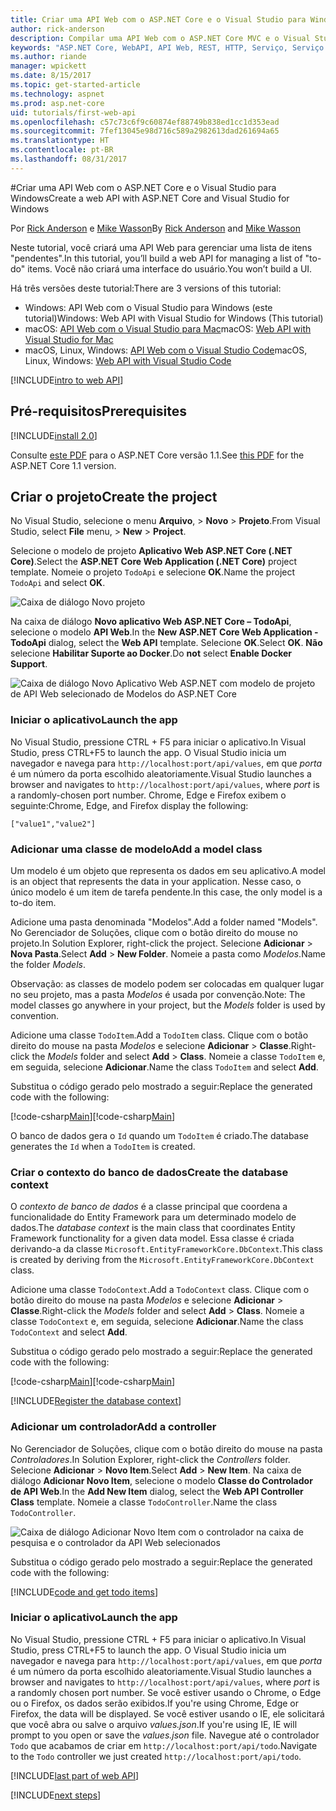 ```yaml
---
title: Criar uma API Web com o ASP.NET Core e o Visual Studio para Windows
author: rick-anderson
description: Compilar uma API Web com o ASP.NET Core MVC e o Visual Studio para Windows
keywords: "ASP.NET Core, WebAPI, API Web, REST, HTTP, Serviço, Serviço HTTP"
ms.author: riande
manager: wpickett
ms.date: 8/15/2017
ms.topic: get-started-article
ms.technology: aspnet
ms.prod: asp.net-core
uid: tutorials/first-web-api
ms.openlocfilehash: c57c73c6f9c60874ef88749b838ed1cc1d353ead
ms.sourcegitcommit: 7fef13045e98d716c589a2982613dad261694a65
ms.translationtype: HT
ms.contentlocale: pt-BR
ms.lasthandoff: 08/31/2017
---
```

#<a name="create-a-web-api-with-aspnet-core-and-visual-studio-for-windows"></a><span data-ttu-id="3de6e-104">Criar uma API Web com o ASP.NET Core e o Visual Studio para Windows</span><span class="sxs-lookup"><span data-stu-id="3de6e-104">Create a web API with ASP.NET Core and Visual Studio for Windows</span></span>

<span data-ttu-id="3de6e-105">Por [Rick Anderson](https://twitter.com/RickAndMSFT) e [Mike Wasson](https://github.com/mikewasson)</span><span class="sxs-lookup"><span data-stu-id="3de6e-105">By [Rick Anderson](https://twitter.com/RickAndMSFT) and [Mike Wasson](https://github.com/mikewasson)</span></span>

<span data-ttu-id="3de6e-106">Neste tutorial, você criará uma API Web para gerenciar uma lista de itens "pendentes".</span><span class="sxs-lookup"><span data-stu-id="3de6e-106">In this tutorial, you’ll build a web API for managing a list of "to-do" items.</span></span> <span data-ttu-id="3de6e-107">Você não criará uma interface do usuário.</span><span class="sxs-lookup"><span data-stu-id="3de6e-107">You won’t build a UI.</span></span>

<span data-ttu-id="3de6e-108">Há três versões deste tutorial:</span><span class="sxs-lookup"><span data-stu-id="3de6e-108">There are 3 versions of this tutorial:</span></span>

* <span data-ttu-id="3de6e-109">Windows: API Web com o Visual Studio para Windows (este tutorial)</span><span class="sxs-lookup"><span data-stu-id="3de6e-109">Windows: Web API with Visual Studio for Windows (This tutorial)</span></span>
* <span data-ttu-id="3de6e-110">macOS: [API Web com o Visual Studio para Mac](xref:tutorials/first-web-api-mac)</span><span class="sxs-lookup"><span data-stu-id="3de6e-110">macOS: [Web API with Visual Studio for Mac](xref:tutorials/first-web-api-mac)</span></span>
* <span data-ttu-id="3de6e-111">macOS, Linux, Windows: [API Web com o Visual Studio Code](xref:tutorials/web-api-vsc)</span><span class="sxs-lookup"><span data-stu-id="3de6e-111">macOS, Linux, Windows: [Web API with Visual Studio Code](xref:tutorials/web-api-vsc)</span></span>

<!-- WARNING: The code AND images in this doc are used by uid: tutorials/web-api-vsc, tutorials/first-web-api-mac and tutorials/first-web-api. If you change any code/images in this tutorial, update uid: tutorials/web-api-vsc -->

[!INCLUDE[intro to web API](../includes/webApi/intro.md)]

## <a name="prerequisites"></a><span data-ttu-id="3de6e-112">Pré-requisitos</span><span class="sxs-lookup"><span data-stu-id="3de6e-112">Prerequisites</span></span>

[!INCLUDE[install 2.0](../includes/install2.0.md)]

<span data-ttu-id="3de6e-113">Consulte [este PDF](https://github.com/aspnet/Docs/tree/master/aspnetcore/tutorials/first-web-api/_static/_webAPI.pdf) para o ASP.NET Core versão 1.1.</span><span class="sxs-lookup"><span data-stu-id="3de6e-113">See [this PDF](https://github.com/aspnet/Docs/tree/master/aspnetcore/tutorials/first-web-api/_static/_webAPI.pdf) for the ASP.NET Core 1.1 version.</span></span>

## <a name="create-the-project"></a><span data-ttu-id="3de6e-114">Criar o projeto</span><span class="sxs-lookup"><span data-stu-id="3de6e-114">Create the project</span></span>

<span data-ttu-id="3de6e-115">No Visual Studio, selecione o menu **Arquivo**, > **Novo** > **Projeto**.</span><span class="sxs-lookup"><span data-stu-id="3de6e-115">From Visual Studio, select **File** menu, > **New** > **Project**.</span></span>

<span data-ttu-id="3de6e-116">Selecione o modelo de projeto **Aplicativo Web ASP.NET Core (.NET Core)**.</span><span class="sxs-lookup"><span data-stu-id="3de6e-116">Select the **ASP.NET Core Web Application (.NET Core)** project template.</span></span> <span data-ttu-id="3de6e-117">Nomeie o projeto `TodoApi` e selecione **OK**.</span><span class="sxs-lookup"><span data-stu-id="3de6e-117">Name the project `TodoApi` and select **OK**.</span></span>

![Caixa de diálogo Novo projeto](first-web-api/_static/new-project.png)

<span data-ttu-id="3de6e-119">Na caixa de diálogo **Novo aplicativo Web ASP.NET Core – TodoApi**, selecione o modelo **API Web**.</span><span class="sxs-lookup"><span data-stu-id="3de6e-119">In the **New ASP.NET Core Web Application - TodoApi** dialog, select the **Web API** template.</span></span> <span data-ttu-id="3de6e-120">Selecione **OK**.</span><span class="sxs-lookup"><span data-stu-id="3de6e-120">Select **OK**.</span></span> <span data-ttu-id="3de6e-121">**Não** selecione **Habilitar Suporte ao Docker**.</span><span class="sxs-lookup"><span data-stu-id="3de6e-121">Do **not** select **Enable Docker Support**.</span></span>

![Caixa de diálogo Novo Aplicativo Web ASP.NET com modelo de projeto de API Web selecionado de Modelos do ASP.NET Core](first-web-api/_static/web-api-project.png)

### <a name="launch-the-app"></a><span data-ttu-id="3de6e-123">Iniciar o aplicativo</span><span class="sxs-lookup"><span data-stu-id="3de6e-123">Launch the app</span></span>

<span data-ttu-id="3de6e-124">No Visual Studio, pressione CTRL + F5 para iniciar o aplicativo.</span><span class="sxs-lookup"><span data-stu-id="3de6e-124">In Visual Studio, press CTRL+F5 to launch the app.</span></span> <span data-ttu-id="3de6e-125">O Visual Studio inicia um navegador e navega para `http://localhost:port/api/values`, em que *porta* é um número da porta escolhido aleatoriamente.</span><span class="sxs-lookup"><span data-stu-id="3de6e-125">Visual Studio launches a browser and navigates to `http://localhost:port/api/values`, where *port* is a randomly-chosen port number.</span></span> <span data-ttu-id="3de6e-126">Chrome, Edge e Firefox exibem o seguinte:</span><span class="sxs-lookup"><span data-stu-id="3de6e-126">Chrome, Edge, and Firefox display the following:</span></span>

```
["value1","value2"]
``` 

### <a name="add-a-model-class"></a><span data-ttu-id="3de6e-127">Adicionar uma classe de modelo</span><span class="sxs-lookup"><span data-stu-id="3de6e-127">Add a model class</span></span>

<span data-ttu-id="3de6e-128">Um modelo é um objeto que representa os dados em seu aplicativo.</span><span class="sxs-lookup"><span data-stu-id="3de6e-128">A model is an object that represents the data in your application.</span></span> <span data-ttu-id="3de6e-129">Nesse caso, o único modelo é um item de tarefa pendente.</span><span class="sxs-lookup"><span data-stu-id="3de6e-129">In this case, the only model is a to-do item.</span></span>

<span data-ttu-id="3de6e-130">Adicione uma pasta denominada "Modelos".</span><span class="sxs-lookup"><span data-stu-id="3de6e-130">Add a folder named "Models".</span></span> <span data-ttu-id="3de6e-131">No Gerenciador de Soluções, clique com o botão direito do mouse no projeto.</span><span class="sxs-lookup"><span data-stu-id="3de6e-131">In Solution Explorer, right-click the project.</span></span> <span data-ttu-id="3de6e-132">Selecione **Adicionar** > **Nova Pasta**.</span><span class="sxs-lookup"><span data-stu-id="3de6e-132">Select **Add** > **New Folder**.</span></span> <span data-ttu-id="3de6e-133">Nomeie a pasta como *Modelos*.</span><span class="sxs-lookup"><span data-stu-id="3de6e-133">Name the folder *Models*.</span></span>

<span data-ttu-id="3de6e-134">Observação: as classes de modelo podem ser colocadas em qualquer lugar no seu projeto, mas a pasta *Modelos* é usada por convenção.</span><span class="sxs-lookup"><span data-stu-id="3de6e-134">Note: The model classes go anywhere in your project, but the *Models* folder is used by convention.</span></span>

<span data-ttu-id="3de6e-135">Adicione uma classe `TodoItem`.</span><span class="sxs-lookup"><span data-stu-id="3de6e-135">Add a `TodoItem` class.</span></span> <span data-ttu-id="3de6e-136">Clique com o botão direito do mouse na pasta *Modelos* e selecione **Adicionar** > **Classe**.</span><span class="sxs-lookup"><span data-stu-id="3de6e-136">Right-click the *Models* folder and select **Add** > **Class**.</span></span> <span data-ttu-id="3de6e-137">Nomeie a classe `TodoItem` e, em seguida, selecione **Adicionar**.</span><span class="sxs-lookup"><span data-stu-id="3de6e-137">Name the class `TodoItem` and select **Add**.</span></span>

<span data-ttu-id="3de6e-138">Substitua o código gerado pelo mostrado a seguir:</span><span class="sxs-lookup"><span data-stu-id="3de6e-138">Replace the generated code with the following:</span></span>

<span data-ttu-id="3de6e-139">[!code-csharp[Main](first-web-api/sample/TodoApi/Models/TodoItem.cs)]</span><span class="sxs-lookup"><span data-stu-id="3de6e-139">[!code-csharp[Main](first-web-api/sample/TodoApi/Models/TodoItem.cs)]</span></span>

<span data-ttu-id="3de6e-140">O banco de dados gera o `Id` quando um `TodoItem` é criado.</span><span class="sxs-lookup"><span data-stu-id="3de6e-140">The database generates the `Id` when a `TodoItem` is created.</span></span>

### <a name="create-the-database-context"></a><span data-ttu-id="3de6e-141">Criar o contexto do banco de dados</span><span class="sxs-lookup"><span data-stu-id="3de6e-141">Create the database context</span></span>

<span data-ttu-id="3de6e-142">O *contexto de banco de dados* é a classe principal que coordena a funcionalidade do Entity Framework para um determinado modelo de dados.</span><span class="sxs-lookup"><span data-stu-id="3de6e-142">The *database context* is the main class that coordinates Entity Framework functionality for a given data model.</span></span> <span data-ttu-id="3de6e-143">Essa classe é criada derivando-a da classe `Microsoft.EntityFrameworkCore.DbContext`.</span><span class="sxs-lookup"><span data-stu-id="3de6e-143">This class is created by deriving from the `Microsoft.EntityFrameworkCore.DbContext` class.</span></span>

<span data-ttu-id="3de6e-144">Adicione uma classe `TodoContext`.</span><span class="sxs-lookup"><span data-stu-id="3de6e-144">Add a `TodoContext` class.</span></span> <span data-ttu-id="3de6e-145">Clique com o botão direito do mouse na pasta *Modelos* e selecione **Adicionar** > **Classe**.</span><span class="sxs-lookup"><span data-stu-id="3de6e-145">Right-click the *Models* folder and select **Add** > **Class**.</span></span> <span data-ttu-id="3de6e-146">Nomeie a classe `TodoContext` e, em seguida, selecione **Adicionar**.</span><span class="sxs-lookup"><span data-stu-id="3de6e-146">Name the class `TodoContext` and select **Add**.</span></span>

<span data-ttu-id="3de6e-147">Substitua o código gerado pelo mostrado a seguir:</span><span class="sxs-lookup"><span data-stu-id="3de6e-147">Replace the generated code with the following:</span></span>

<span data-ttu-id="3de6e-148">[!code-csharp[Main](first-web-api/sample/TodoApi/Models/TodoContext.cs)]</span><span class="sxs-lookup"><span data-stu-id="3de6e-148">[!code-csharp[Main](first-web-api/sample/TodoApi/Models/TodoContext.cs)]</span></span>

[!INCLUDE[Register the database context](../includes/webApi/register_dbContext.md)]

### <a name="add-a-controller"></a><span data-ttu-id="3de6e-149">Adicionar um controlador</span><span class="sxs-lookup"><span data-stu-id="3de6e-149">Add a controller</span></span>

<span data-ttu-id="3de6e-150">No Gerenciador de Soluções, clique com o botão direito do mouse na pasta *Controladores*.</span><span class="sxs-lookup"><span data-stu-id="3de6e-150">In Solution Explorer, right-click the *Controllers* folder.</span></span> <span data-ttu-id="3de6e-151">Selecione **Adicionar** > **Novo Item**.</span><span class="sxs-lookup"><span data-stu-id="3de6e-151">Select **Add** > **New Item**.</span></span> <span data-ttu-id="3de6e-152">Na caixa de diálogo **Adicionar Novo Item**, selecione o modelo **Classe do Controlador de API Web**.</span><span class="sxs-lookup"><span data-stu-id="3de6e-152">In the **Add New Item** dialog, select the **Web  API Controller Class** template.</span></span> <span data-ttu-id="3de6e-153">Nomeie a classe `TodoController`.</span><span class="sxs-lookup"><span data-stu-id="3de6e-153">Name the class `TodoController`.</span></span>

![Caixa de diálogo Adicionar Novo Item com o controlador na caixa de pesquisa e o controlador da API Web selecionados](first-web-api/_static/new_controller.png)

<span data-ttu-id="3de6e-155">Substitua o código gerado pelo mostrado a seguir:</span><span class="sxs-lookup"><span data-stu-id="3de6e-155">Replace the generated code with the following:</span></span>

[!INCLUDE[code and get todo items](../includes/webApi/getTodoItems.md)]
  
### <a name="launch-the-app"></a><span data-ttu-id="3de6e-156">Iniciar o aplicativo</span><span class="sxs-lookup"><span data-stu-id="3de6e-156">Launch the app</span></span>

<span data-ttu-id="3de6e-157">No Visual Studio, pressione CTRL + F5 para iniciar o aplicativo.</span><span class="sxs-lookup"><span data-stu-id="3de6e-157">In Visual Studio, press CTRL+F5 to launch the app.</span></span> <span data-ttu-id="3de6e-158">O Visual Studio inicia um navegador e navega para `http://localhost:port/api/values`, em que *porta* é um número da porta escolhido aleatoriamente.</span><span class="sxs-lookup"><span data-stu-id="3de6e-158">Visual Studio launches a browser and navigates to `http://localhost:port/api/values`, where *port* is a randomly chosen port number.</span></span> <span data-ttu-id="3de6e-159">Se você estiver usando o Chrome, o Edge ou o Firefox, os dados serão exibidos.</span><span class="sxs-lookup"><span data-stu-id="3de6e-159">If you're using Chrome, Edge or Firefox, the data will be displayed.</span></span> <span data-ttu-id="3de6e-160">Se você estiver usando o IE, ele solicitará que você abra ou salve o arquivo *values.json*.</span><span class="sxs-lookup"><span data-stu-id="3de6e-160">If you're using IE, IE will prompt to you open or save the *values.json* file.</span></span> <span data-ttu-id="3de6e-161">Navegue até o controlador `Todo` que acabamos de criar em `http://localhost:port/api/todo`.</span><span class="sxs-lookup"><span data-stu-id="3de6e-161">Navigate to the `Todo` controller we just created `http://localhost:port/api/todo`.</span></span>

[!INCLUDE[last part of web API](../includes/webApi/end.md)]

[!INCLUDE[next steps](../includes/webApi/next.md)]

